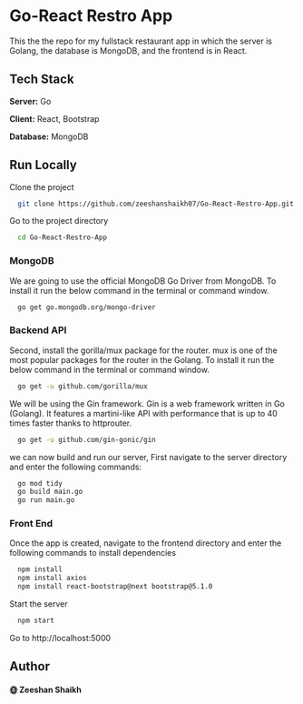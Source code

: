 
# Go-React Restro App

This the the repo for my fullstack restaurant app in which the server is Golang, the database is MongoDB, and the frontend is in React.


## Tech Stack
**Server:** Go

**Client:** React, Bootstrap

**Database:** MongoDB
## Run Locally

Clone the project

```bash
  git clone https://github.com/zeeshanshaikh07/Go-React-Restro-App.git
```

Go to the project directory

```bash
  cd Go-React-Restro-App
```
### MongoDB

We are going to use the official MongoDB Go Driver from MongoDB.
To install it run the below command in the terminal or command window.

```bash
  go get go.mongodb.org/mongo-driver
```

### Backend API

Second, install the gorilla/mux package for the router. mux is one of the most popular packages for the router in the Golang.
To install it run the below command in the terminal or command window.

```bash
  go get -u github.com/gorilla/mux
```

We will be using the Gin framework. Gin is a web framework written in Go (Golang). It features a martini-like API with performance that is up to 40 times faster thanks to httprouter.

```bash
  go get -u github.com/gin-gonic/gin
```

we can now build and run our server, First navigate to the server directory and enter the following commands:

```bash
  go mod tidy
  go build main.go
  go run main.go
```
### Front End
Once the app is created, navigate to the frontend directory and enter the following commands to install dependencies

```bash
  npm install
  npm install axios
  npm install react-bootstrap@next bootstrap@5.1.0
```

Start the server

```bash
  npm start
```
Go to http://localhost:5000

## Author

#### :sun_with_face: Zeeshan Shaikh
